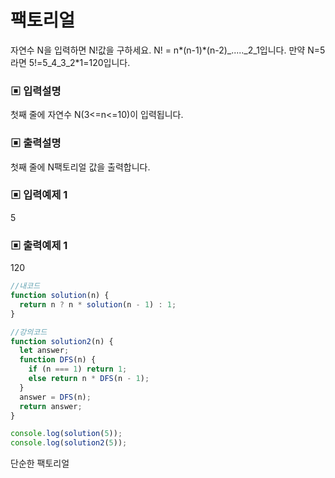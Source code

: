 # 팩토리얼

자연수 N을 입력하면 N!값을 구하세요. N! = n*(n-1)*(n-2)\_.....\_2_1입니다. 만약 N=5라면 5!=5_4_3_2\*1=120입니다.

### ▣ 입력설명

첫째 줄에 자연수 N(3<=n<=10)이 입력됩니다.

### ▣ 출력설명

첫째 줄에 N팩토리얼 값을 출력합니다.

### ▣ 입력예제 1

5

### ▣ 출력예제 1

120

```javascript
//내코드
function solution(n) {
  return n ? n * solution(n - 1) : 1;
}

//강의코드
function solution2(n) {
  let answer;
  function DFS(n) {
    if (n === 1) return 1;
    else return n * DFS(n - 1);
  }
  answer = DFS(n);
  return answer;
}

console.log(solution(5));
console.log(solution2(5));
```

단순한 팩토리얼
